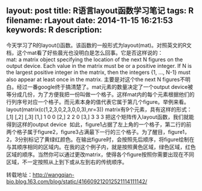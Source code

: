 layout: post
title: R语言layout函数学习笔记
tags: R
filename: rLayout
date: 2014-11-15 16:21:53
keywords: R
description:
---
今天学习了R的layout()函数。该函数的一般形式为layout(mat)。对照英文的R文档，这个mat看了好些晨光也没明白是怎么回事。它是否这样说的： <!--more-->    
mat: 
a matrix object specifying the location of the next N figures on the output device.  Each value in the matrix must be or a positive integer.  If N is the largest positive integer in the matrix, then the integers {1, ..., N-1} must also appear at least once in the matrix.
主要是对这个the next N figures不明白。经过一番google终于搞清楚了。mat元素的数量决定了一个output device被等分成几份，为了方便我把一份叫做一个格子。这样mat内的每个元素根据他们的行列序号对应一个格子。而元素本身的值代表它属于第几个figure。举例来看。layout(matrix(c(1,2,3,0,2,3,0,0,3),nr=3)) matrix有9个元素，具有这样的形式：
       [,1] [,2] [,3]
[1,]    1    0    0
[2,]    2    2    0
[3,]    3    3    3
把这个矩阵传入layout函数，我们就能得到这样的output device
<img src="{%rplot%}2014-11-15-R-layout.jpg" alt=""></img>
如此，figure1占据了左上角的一个格子，第二行的前两个格子属于figure2，figure3占满最下一行的三个格子。为了醒目，figure1，2，3分别标记了黄绿红颜色。在输出figure时，会按照先后顺序，将figure绘制在与其顺序相同的区域内。在我的这个例子内，就是按照黄色区域，绿色区域，红色区域的顺序。当然你可以通过更改matrix，使得各个figure按照你需要出现在不同区域，不一定按照从上到下或从左到右的传统顺序。

转载地址：http://wangqian-bio.blog.163.com/blog/static/416609212012521114111142/